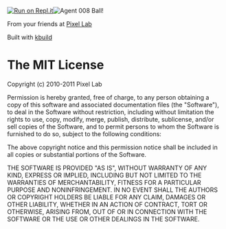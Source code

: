[![Run on Repl.it](https://repl.it/badge/github/thinkpixellab/agent8ball)](https://repl.it/github/thinkpixellab/agent8ball)![Agent 008 Ball!](https://github.com/thinkpixellab/agent8ball/raw/master/public/images/smalllogo.png)

From your friends at [Pixel Lab](http://thinkpixellab.com)

Built with [kbuild](https://github.com/kevmoo/kbuild)

# The MIT License #

Copyright (c) 2010-2011 Pixel Lab

Permission is hereby granted, free of charge, to any person obtaining a copy
of this software and associated documentation files (the "Software"), to deal
in the Software without restriction, including without limitation the rights
to use, copy, modify, merge, publish, distribute, sublicense, and/or sell
copies of the Software, and to permit persons to whom the Software is
furnished to do so, subject to the following conditions:

The above copyright notice and this permission notice shall be included in
all copies or substantial portions of the Software.

THE SOFTWARE IS PROVIDED "AS IS", WITHOUT WARRANTY OF ANY KIND, EXPRESS OR
IMPLIED, INCLUDING BUT NOT LIMITED TO THE WARRANTIES OF MERCHANTABILITY,
FITNESS FOR A PARTICULAR PURPOSE AND NONINFRINGEMENT. IN NO EVENT SHALL THE
AUTHORS OR COPYRIGHT HOLDERS BE LIABLE FOR ANY CLAIM, DAMAGES OR OTHER
LIABILITY, WHETHER IN AN ACTION OF CONTRACT, TORT OR OTHERWISE, ARISING FROM,
OUT OF OR IN CONNECTION WITH THE SOFTWARE OR THE USE OR OTHER DEALINGS IN
THE SOFTWARE.